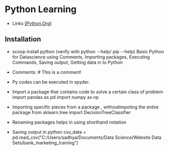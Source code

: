 # Python Learning
* Links [[Python.Org]](https://www.python.org/about/gettingstarted/)
## Installation
* scoop install python (verify with python --help/ pip --help)
Basic Python for Datascience
using Comments, Importing packages, Executing Commands, Saving output, Getting data in to Python
* Comments:
      # This is a comment!
      
* Py codes can be executed in spyder.
* Import a package that contains code to solve a certain class of problem
    import pandas as pd
    import numpy as np
* Importing specific pieces from a package , withoutimpoting the entire package
    from sklearn.tree import DecisionTreeClassifier
* Renaming packages helps in using shorthand notation
* Saving output in python
csv_data = pd.read_csv("C:/Users/sadhya/Documents/Data Science/Website Data Sets/bank_marketing_training")

